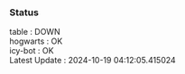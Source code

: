 ### Status


table : DOWN  
hogwarts : OK  
icy-bot : OK  
Latest Update : 2024-10-19 04:12:05.415024
